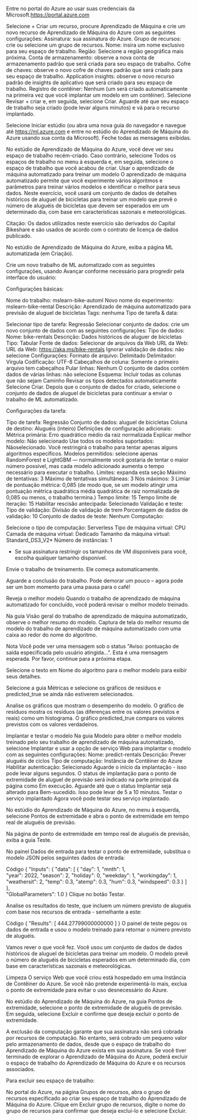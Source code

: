 Entre no portal do Azure ao usar suas credenciais da Microsoft.https://portal.azure.com

Selecione + Criar um recurso, procure Aprendizado de Máquina e crie um novo recurso de Aprendizado de Máquina do Azure com as seguintes configurações:
Assinatura: sua assinatura do Azure.
Grupo de recursos: crie ou selecione um grupo de recursos.
Nome: insira um nome exclusivo para seu espaço de trabalho.
Região: Selecione a região geográfica mais próxima.
Conta de armazenamento: observe a nova conta de armazenamento padrão que será criada para seu espaço de trabalho.
Cofre de chaves: observe o novo cofre de chaves padrão que será criado para seu espaço de trabalho.
Application insights: observe o novo recurso padrão de insights de aplicativo que será criado para seu espaço de trabalho.
Registro de contêiner: Nenhum (um será criado automaticamente na primeira vez que você implantar um modelo em um contêiner).
Selecione Revisar + criar e, em seguida, selecione Criar. Aguarde até que seu espaço de trabalho seja criado (pode levar alguns minutos) e vá para o recurso implantado.

Selecione Iniciar estúdio (ou abra uma nova guia do navegador e navegue até https://ml.azure.com e entre no estúdio do Aprendizado de Máquina do Azure usando sua conta da Microsoft). Feche todas as mensagens exibidas.

No estúdio de Aprendizado de Máquina do Azure, você deve ver seu espaço de trabalho recém-criado. Caso contrário, selecione Todos os espaços de trabalho no menu à esquerda e, em seguida, selecione o espaço de trabalho que você acabou de criar.
Usar o aprendizado de máquina automatizado para treinar um modelo
O aprendizado de máquina automatizado permite que você experimente vários algoritmos e parâmetros para treinar vários modelos e identificar o melhor para seus dados. Neste exercício, você usará um conjunto de dados de detalhes históricos de aluguel de bicicletas para treinar um modelo que prevê o número de aluguéis de bicicletas que devem ser esperados em um determinado dia, com base em características sazonais e meteorológicas.

Citação: Os dados utilizados neste exercício são derivados do Capital Bikeshare e são usados de acordo com o contrato de licença de dados publicado.

No estúdio de Aprendizado de Máquina do Azure, exiba a página ML automatizada (em Criação).

Crie um novo trabalho de ML automatizado com as seguintes configurações, usando Avançar conforme necessário para progredir pela interface do usuário:

Configurações básicas:

Nome do trabalho: mslearn-bike-automl
Novo nome do experimento: mslearn-bike-rental
Descrição: Aprendizado de máquina automatizado para previsão de aluguel de bicicletas
Tags: nenhuma
Tipo de tarefa & data:

Selecionar tipo de tarefa: Regressão
Selecionar conjunto de dados: crie um novo conjunto de dados com as seguintes configurações:
Tipo de dados:
Nome: bike-rentals
Descrição: Dados históricos de aluguer de bicicletas
Tipo: Tabular
Fonte de dados:
Selecionar de arquivos da Web
URL da Web:
URL da Web: https://aka.ms/bike-rentals
Ignorar validação de dados: não selecione
Configurações:
Formato de arquivo: Delimitado
Delimitador: Vírgula
Codificação: UTF-8
Cabeçalhos de coluna: Somente o primeiro arquivo tem cabeçalhos
Pular linhas: Nenhum
O conjunto de dados contém dados de várias linhas: não selecione
Esquema:
Incluir todas as colunas que não sejam Caminho
Revisar os tipos detectados automaticamente
Selecione Criar. Depois que o conjunto de dados for criado, selecione o conjunto de dados de aluguel de bicicletas para continuar a enviar o trabalho de ML automatizado.

Configurações da tarefa:

Tipo de tarefa: Regressão
Conjunto de dados: aluguel de bicicletas
Coluna de destino: Aluguéis (inteiro)
Definições de configuração adicionais:
Métrica primária: Erro quadrático médio da raiz normalizada
Explicar melhor modelo: Não selecionado
Use todos os modelos suportados: Nãoselecionado. Você restringirá o trabalho para tentar apenas alguns algoritmos específicos.
Modelos permitidos: selecione apenas RandomForest e LightGBM — normalmente você gostaria de tentar o maior número possível, mas cada modelo adicionado aumenta o tempo necessário para executar o trabalho.
Limites: expanda esta seção
Máximo de tentativas: 3
Máximo de tentativas simultâneas: 3
Nós máximos: 3
Limiar de pontuação métrica: 0,085 (de modo que, se um modelo atingir uma pontuação métrica quadrática média quadrática de raiz normalizada de 0,085 ou menos, o trabalho termina.)
Tempo limite: 15
Tempo limite de iteração: 15
Habilitar rescisão antecipada: Selecionado
Validação e teste:
Tipo de validação: Divisão de validação de trem
Porcentagem de dados de validação: 10
Conjunto de dados de teste: Nenhum
Computação:

Selecione o tipo de computação: Serverless
Tipo de máquina virtual: CPU
Camada de máquina virtual: Dedicado
Tamanho da máquina virtual: Standard_DS3_V2*
Número de instâncias: 1
* Se sua assinatura restringir os tamanhos de VM disponíveis para você, escolha qualquer tamanho disponível.

Envie o trabalho de treinamento. Ele começa automaticamente.

Aguarde a conclusão do trabalho. Pode demorar um pouco – agora pode ser um bom momento para uma pausa para o café!

Reveja o melhor modelo
Quando o trabalho de aprendizado de máquina automatizado for concluído, você poderá revisar o melhor modelo treinado.

Na guia Visão geral do trabalho de aprendizado de máquina automatizado, observe o melhor resumo do modelo. Captura de tela do melhor resumo de modelo do trabalho de aprendizado de máquina automatizado com uma caixa ao redor do nome do algoritmo.

Nota Você pode ver uma mensagem sob o status "Aviso: pontuação de saída especificada pelo usuário atingida...". Esta é uma mensagem esperada. Por favor, continue para a próxima etapa.

Selecione o texto em Nome do algoritmo para o melhor modelo para exibir seus detalhes.

Selecione a guia Métricas e selecione os gráficos de resíduos e predicted_true se ainda não estiverem selecionados.

Analise os gráficos que mostram o desempenho do modelo. O gráfico de resíduos mostra os resíduos (as diferenças entre os valores previstos e reais) como um histograma. O gráfico predicted_true compara os valores previstos com os valores verdadeiros.

Implantar e testar o modelo
Na guia Modelo para obter o melhor modelo treinado pelo seu trabalho de aprendizado de máquina automatizado, selecione Implantar e usar a opção de serviço Web para implantar o modelo com as seguintes configurações:
Nome: predict-rentals
Descrição: Prever aluguéis de ciclos
Tipo de computação: Instância de Contêiner do Azure
Habilitar autenticação: Selecionado
Aguarde o início da implantação - isso pode levar alguns segundos. O status de implantação para o ponto de extremidade de aluguel de previsão será indicado na parte principal da página como Em execução.
Aguarde até que o status Implantar seja alterado para Bem-sucedido. Isso pode levar de 5 a 10 minutos.
Testar o serviço implantado
Agora você pode testar seu serviço implantado.

No estúdio do Aprendizado de Máquina do Azure, no menu à esquerda, selecione Pontos de extremidade e abra o ponto de extremidade em tempo real de aluguéis de previsão.

Na página de ponto de extremidade em tempo real de aluguéis de previsão, exiba a guia Teste.

No painel Dados de entrada para testar o ponto de extremidade, substitua o modelo JSON pelos seguintes dados de entrada:

Código
 {
   "Inputs": { 
     "data": [
       {
         "day": 1,
         "mnth": 1,   
         "year": 2022,
         "season": 2,
         "holiday": 0,
         "weekday": 1,
         "workingday": 1,
         "weathersit": 2, 
         "temp": 0.3, 
         "atemp": 0.3,
         "hum": 0.3,
         "windspeed": 0.3 
       }
     ]    
   },   
   "GlobalParameters": 1.0
 }
Clique no botão Testar.

Analise os resultados do teste, que incluem um número previsto de aluguéis com base nos recursos de entrada - semelhante a este:

Código
 {
   "Results": [
     444.27799000000000
   ]
 }
O painel de teste pegou os dados de entrada e usou o modelo treinado para retornar o número previsto de aluguéis.

Vamos rever o que você fez. Você usou um conjunto de dados de dados históricos de aluguel de bicicletas para treinar um modelo. O modelo prevê o número de aluguéis de bicicletas esperados em um determinado dia, com base em características sazonais e meteorológicas.

Limpeza
O serviço Web que você criou está hospedado em uma Instância de Contêiner do Azure. Se você não pretende experimentá-lo mais, exclua o ponto de extremidade para evitar o uso desnecessário do Azure.

No estúdio do Aprendizado de Máquina do Azure, na guia Pontos de extremidade, selecione o ponto de extremidade de aluguéis de previsão. Em seguida, selecione Excluir e confirme que deseja excluir o ponto de extremidade.

A exclusão da computação garante que sua assinatura não será cobrada por recursos de computação. No entanto, será cobrado um pequeno valor pelo armazenamento de dados, desde que o espaço de trabalho do Aprendizado de Máquina do Azure exista em sua assinatura. Se você tiver terminado de explorar o Aprendizado de Máquina do Azure, poderá excluir o espaço de trabalho do Aprendizado de Máquina do Azure e os recursos associados.

Para excluir seu espaço de trabalho:

No portal do Azure, na página Grupos de recursos, abra o grupo de recursos especificado ao criar seu espaço de trabalho do Aprendizado de Máquina do Azure.
Clique em Excluir grupo de recursos, digite o nome do grupo de recursos para confirmar que deseja excluí-lo e selecione Excluir.
